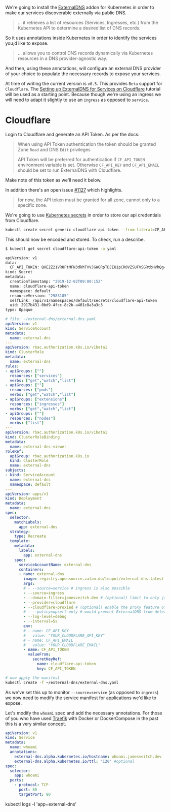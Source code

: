 We're going to install the [ExternalDNS](https://github.com/kubernetes-sigs/external-dns) addon for Kubernetes in order to make our services discoverable externally via public DNS.

>... it retrieves a list of resources (Services, Ingresses, etc.) from the Kubernetes API to determine a desired list of DNS records.

So it uses annotations inside Kubernetes in order to identify the services you;d like to expose.

>... allows you to control DNS records dynamically via Kubernetes resources in a DNS provider-agnostic way.

And then, using these annotations, will configure an external DNS provider of your choice to populate the necessary records to expose your services.

At time of writing the current version is `v0.5`. This provides `Beta` support for `Cloudflare`. The [Setting up ExternalDNS for Services on Cloudflare](https://github.com/kubernetes-sigs/external-dns/blob/master/docs/tutorials/cloudflare.md) tutorial will be used as a starting point. Because though we're using an ingress we will need to adapt it slightly to use an `ingress` as opposed to `service`.

# Cloudflare
Login to Cloudflare and generate an API Token. As per the docs:

>When using API Token authentication the token should be granted Zone `Read` and DNS `Edit` privileges
>
>API Token will be preferred for authentication if `CF_API_TOKEN` environment variable is set. Otherwise `CF_API_KEY` and `CF_API_EMAIL` should be set to run ExternalDNS with Cloudflare.

Make note of this token as we'll need it below.

In addition there's an open issue [#1127](https://github.com/kubernetes-sigs/external-dns/issues/1127#issuecomment-537069557) which highlights.

>for now, the API token must be granted for all zone, cannot only to a specific zone.

We're going to use [Kubernetes secrets](https://kubernetes.io/docs/concepts/configuration/secret/) in order to store our api credentials from Cloudflare.

```bash
kubectl create secret generic cloudflare-api-token --from-literal=CF_API_TOKEN=Aq6g43899Am0567SURF2diL2DSZBGEYIAUHdmluaB
```

This should now be encoded and stored. To check, run a describe.
```bash
$ kubectl get secret cloudflare-api-token -o yaml

apiVersion: v1
data:
  CF_API_TOKEN: QXE2Z21VRUFtMFN3dkhTVVJGWGRpTDJEU1pCR0VZSUFVSGRtbHVhQg==
kind: Secret
metadata:
  creationTimestamp: "2019-12-02T09:00:15Z"
  name: cloudflare-api-token
  namespace: default
  resourceVersion: "2983185"
  selfLink: /api/v1/namespaces/default/secrets/cloudflare-api-token
  uid: 2917b431-0bd9-4fcc-8c2b-a401c8a3a3c3
type: Opaque
```


```yaml
# file: ~/external-dns/external-dns.yaml
apiVersion: v1
kind: ServiceAccount
metadata:
  name: external-dns
---
apiVersion: rbac.authorization.k8s.io/v1beta1
kind: ClusterRole
metadata:
  name: external-dns
rules:
- apiGroups: [""]
  resources: ["services"]
  verbs: ["get","watch","list"]
- apiGroups: [""]
  resources: ["pods"]
  verbs: ["get","watch","list"]
- apiGroups: ["extensions"] 
  resources: ["ingresses"] 
  verbs: ["get","watch","list"]
- apiGroups: [""]
  resources: ["nodes"]
  verbs: ["list"]
---
apiVersion: rbac.authorization.k8s.io/v1beta1
kind: ClusterRoleBinding
metadata:
  name: external-dns-viewer
roleRef:
  apiGroup: rbac.authorization.k8s.io
  kind: ClusterRole
  name: external-dns
subjects:
- kind: ServiceAccount
  name: external-dns
  namespace: default
---
apiVersion: apps/v1
kind: Deployment
metadata:
  name: external-dns
spec:
  selector:
    matchLabels:
      app: external-dns
  strategy:
    type: Recreate
  template:
    metadata:
      labels:
        app: external-dns
    spec:
      serviceAccountName: external-dns
      containers:
      - name: external-dns
        image: registry.opensource.zalan.do/teapot/external-dns:latest
        args:
        # - --source=service # ingress is also possible
        - --source=ingress
        - --domain-filter=jamesveitch.dev # (optional) limit to only jamesveitch.dev domains; change to match the zone created above.
        - --provider=cloudflare
        - --cloudflare-proxied # (optional) enable the proxy feature of Cloudflare (DDOS protection, CDN...)
        # - --policy=upsert-only # would prevent ExternalDNS from deleting any records, omit to enable full synchronization
        - --log-level=debug
        - --interval=5s
        env:
        # - name: CF_API_KEY
        #   value: "YOUR_CLOUDFLARE_API_KEY"
        # - name: CF_API_EMAIL
        #   value: "YOUR_CLOUDFLARE_EMAIL"
        - name: CF_API_TOKEN
          valueFrom:
            secretKeyRef:
              name: cloudflare-api-token
              key: CF_API_TOKEN
```

```bash
# now apply the manifest
kubectl create -f ~/external-dns/external-dns.yaml
```

As we've set this up to monitor `--source=service` (as opposed to `ingress`) we now need to modify the service manifest for applications we'd like to expose.

Let's modify the `whoami` spec and add the necessary annotations. For those of you who have used [Traefik](https://traefik.io) with Docker or DockerCompose in the past this is a very similar concept.

```yaml hl_lines="5 6 7"
apiVersion: v1
kind: Service
metadata:
  name: whoami
  annotations:
    external-dns.alpha.kubernetes.io/hostname: whoami.jamesveitch.dev
    external-dns.alpha.kubernetes.io/ttl: "120" #optional
spec:
  selector:
    app: whoami
  ports:
    - protocol: TCP
      port: 80
      targetPort: 80
```

kubectl logs -l 'app=external-dns'